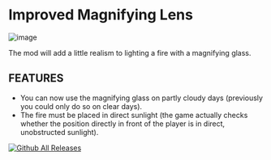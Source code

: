# Improved Magnifying Lens
![image](https://github.com/user-attachments/assets/094439a8-608a-407b-8731-00ff673f9e9f)

The mod will add a little realism to lighting a fire with a magnifying glass.

## FEATURES
* You can now use the magnifying glass on partly cloudy days (previously you could only do so on clear days).
* The fire must be placed in direct sunlight (the game actually checks whether the position directly in front of the player is in direct, unobstructed sunlight).


[![Github All Releases](https://img.shields.io/github/downloads/RomainDeschampsFR/ImprovedMagnifyingLens/total.svg)]()

